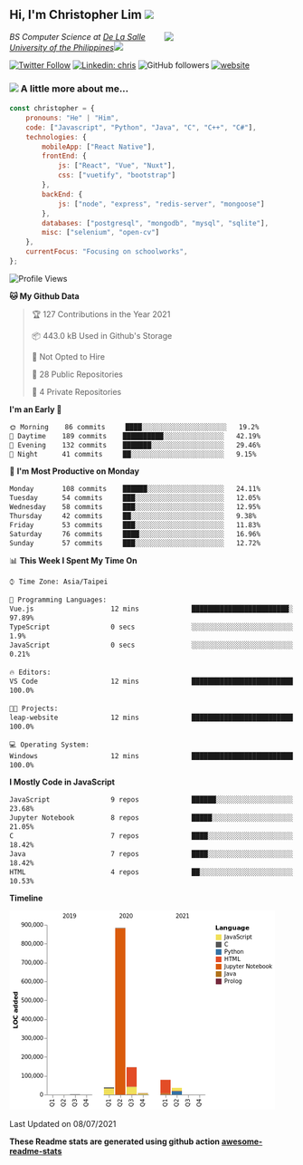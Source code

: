 <h2>Hi, I'm Christopher Lim <img src="https://media3.giphy.com/media/r3SVtaGUukD5V6UjzP/giphy.gif" width="50" /></h2>
<img align='right' src="https://media.giphy.com/media/M9gbBd9nbDrOTu1Mqx/giphy.gif" width="230">
<p><em>BS Computer Science at <a href="https://www.dlsu.edu.ph/">De La Salle University of the Philippines</a><img src="https://media.giphy.com/media/WUlplcMpOCEmTGBtBW/giphy.gif" width="30"> 
</em></p>

[![Twitter Follow](https://img.shields.io/twitter/follow/ClovesJL?label=Follow)](https://twitter.com/intent/follow?screen_name=ClovesJL)
[![Linkedin: chris](https://img.shields.io/badge/-chris-blue?style=flat-square&logo=Linkedin&logoColor=white&link=https://www.linkedin.com/in/christopher-lim-122831183/)](https://www.linkedin.com/in/christopher-lim-122831183/)
![GitHub followers](https://img.shields.io/github/followers/cc-visionary?label=Follow&style=social)
[![website](https://img.shields.io/badge/Website-46a2f1.svg?&style=flat-square&logo=Google-Chrome&logoColor=white&link=http://christopherlim.surge.sh/)](http://christopherlim.surge.sh/)

### <img src="https://media.giphy.com/media/VgCDAzcKvsR6OM0uWg/giphy.gif" width="50"> A little more about me...  

```javascript
const christopher = {
    pronouns: "He" | "Him",
    code: ["Javascript", "Python", "Java", "C", "C++", "C#"],
    technologies: {
        mobileApp: ["React Native"],
        frontEnd: {
            js: ["React", "Vue", "Nuxt"],
            css: ["vuetify", "bootstrap"]
        },
        backEnd: {
            js: ["node", "express", "redis-server", "mongoose"]
        },
        databases: ["postgresql", "mongodb", "mysql", "sqlite"],
        misc: ["selenium", "open-cv"]
    },
    currentFocus: "Focusing on schoolworks",
};
```

<!--START_SECTION:waka-->
![Profile Views](http://img.shields.io/badge/Profile%20Views-1-blue)

**🐱 My Github Data** 

> 🏆 127 Contributions in the Year 2021
 > 
> 📦 443.0 kB Used in Github's Storage 
 > 
> 🚫 Not Opted to Hire
 > 
> 📜 28 Public Repositories 
 > 
> 🔑 4 Private Repositories  
 > 
**I'm an Early 🐤** 

```text
🌞 Morning    86 commits     ████░░░░░░░░░░░░░░░░░░░░░   19.2% 
🌆 Daytime    189 commits    ██████████░░░░░░░░░░░░░░░   42.19% 
🌃 Evening    132 commits    ███████░░░░░░░░░░░░░░░░░░   29.46% 
🌙 Night      41 commits     ██░░░░░░░░░░░░░░░░░░░░░░░   9.15%

```
📅 **I'm Most Productive on Monday** 

```text
Monday       108 commits    ██████░░░░░░░░░░░░░░░░░░░   24.11% 
Tuesday      54 commits     ███░░░░░░░░░░░░░░░░░░░░░░   12.05% 
Wednesday    58 commits     ███░░░░░░░░░░░░░░░░░░░░░░   12.95% 
Thursday     42 commits     ██░░░░░░░░░░░░░░░░░░░░░░░   9.38% 
Friday       53 commits     ███░░░░░░░░░░░░░░░░░░░░░░   11.83% 
Saturday     76 commits     ████░░░░░░░░░░░░░░░░░░░░░   16.96% 
Sunday       57 commits     ███░░░░░░░░░░░░░░░░░░░░░░   12.72%

```


📊 **This Week I Spent My Time On** 

```text
⌚︎ Time Zone: Asia/Taipei

💬 Programming Languages: 
Vue.js                   12 mins             ████████████████████████░   97.89% 
TypeScript               0 secs              ░░░░░░░░░░░░░░░░░░░░░░░░░   1.9% 
JavaScript               0 secs              ░░░░░░░░░░░░░░░░░░░░░░░░░   0.21%

🔥 Editors: 
VS Code                  12 mins             █████████████████████████   100.0%

🐱‍💻 Projects: 
leap-website             12 mins             █████████████████████████   100.0%

💻 Operating System: 
Windows                  12 mins             █████████████████████████   100.0%

```

**I Mostly Code in JavaScript** 

```text
JavaScript               9 repos             ██████░░░░░░░░░░░░░░░░░░░   23.68% 
Jupyter Notebook         8 repos             █████░░░░░░░░░░░░░░░░░░░░   21.05% 
C                        7 repos             ████░░░░░░░░░░░░░░░░░░░░░   18.42% 
Java                     7 repos             ████░░░░░░░░░░░░░░░░░░░░░   18.42% 
HTML                     4 repos             ██░░░░░░░░░░░░░░░░░░░░░░░   10.53%

```


**Timeline**

![Chart not found](https://raw.githubusercontent.com/cc-visionary/cc-visionary/master/charts/bar_graph.png) 


 Last Updated on 08/07/2021
<!--END_SECTION:waka-->

**These Readme stats are generated using github action [awesome-readme-stats](https://github.com/anmol098/waka-readme-stats)**
